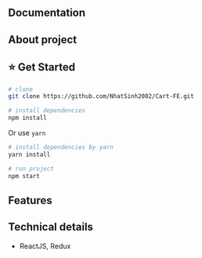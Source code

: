 ## Documentation

## About project
## :star: Get Started
``` bash
# clone
git clone https://github.com/NhatSinh2002/Cart-FE.git
```

``` bash
# install dependencies
npm install
```
Or use `yarn`
``` bash
# install dependencies by yarn
yarn install
```

``` bash
# run project
npm start
```

  
## Features

  
## Technical details
- ReactJS, Redux

